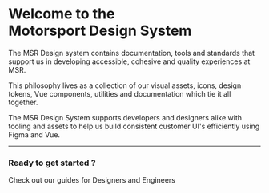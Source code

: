 <script setup>
  import { MSRDocNavCardsRow, MSRDocNavCards } from '../index';
</script>

# Welcome to the<br/>Motorsport Design System

The MSR Design system contains documentation, tools and standards that support us in developing accessible, cohesive and quality experiences at MSR.

This philosophy lives as a collection of our visual assets, icons, design tokens, Vue components, utilities and documentation which tie it all together.

The MSR Design System supports developers and designers alike with tooling and assets to help us build consistent customer UI's efficiently using Figma and Vue.

---

### Ready to get started ?

Check out our guides for Designers and Engineers

<MSRDocNavCardsRow>
  <MSRDocNavCards title="Designers" href="../../designer">
    <template #content>Understand our design foundations</template>
  </MSRDocNavCards>
  <MSRDocNavCards title="Developers" href="../../developer">
    <template #content>Resources in code for web</template>
  </MSRDocNavCards>
</MSRDocNavCardsRow>
